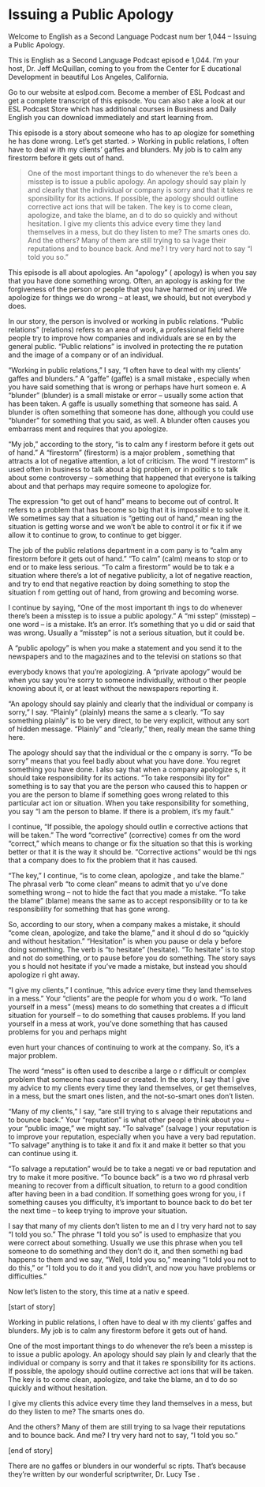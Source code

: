 # Issuing a Public Apology

Welcome to English as a Second Language Podcast num ber 1,044 – Issuing a Public Apology.

This is English as a Second Language Podcast episod e 1,044. I’m your host, Dr. Jeff McQuillan, coming to you from the Center for E ducational Development in beautiful Los Angeles, California.

Go to our website at eslpod.com. Become a member of  ESL Podcast and get a complete transcript of this episode. You can also t ake a look at our ESL Podcast Store which has additional courses in Business and Daily English you can download immediately and start learning from.

This episode is a story about someone who has to ap ologize for something he has done wrong. Let’s get started. > Working in public relations, I often have to deal w ith my clients’ gaffes and blunders. My job is to calm any firestorm before it  gets out of hand.
> One of the most important things to do whenever the re’s been a misstep is to issue a public apology. An apology should say plain ly and clearly that the individual or company is sorry and that it takes re sponsibility for its actions. If possible, the apology should outline corrective act ions that will be taken. The key is to come clean, apologize, and take the blame, an d to do so quickly and without hesitation.
> I give my clients this advice every time they land themselves in a mess, but do they listen to me? The smarts ones do.
> And the others? Many of them are still trying to sa lvage their reputations and to bounce back. And me? I try very hard not to say “I told you so.”

This episode is all about apologies. An “apology” ( apology) is when you say that you have done something wrong. Often, an apology is  asking for the forgiveness of the person or people that you have harmed or inj ured. We apologize for things we do wrong – at least, we should, but not everybod y does.

In our story, the person is involved or working in public relations. “Public relations” (relations) refers to an area of work, a  professional field where people try to improve how companies and individuals are se en by the general public. “Public relations” is involved in protecting the re putation and the image of a company or of an individual.

“Working in public relations,” I say, “I often have  to deal with my clients’ gaffes and blunders.” A “gaffe” (gaffe) is a small mistake , especially when you have said something that is wrong or perhaps have hurt someon e. A “blunder” (blunder) is a small mistake or error – usually some action that  has been taken. A gaffe is usually something that someone has said. A blunder is often something that someone has done, although you could use “blunder” for something that you said, as well. A blunder often causes you embarrass ment and requires that you apologize.

“My job,” according to the story, “is to calm any f irestorm before it gets out of hand.” A “firestorm” (firestorm) is a major problem , something that attracts a lot of negative attention, a lot of criticism. The word “f irestorm” is used often in business to talk about a big problem, or in politic s to talk about some controversy – something that happened that everyone is talking about and that perhaps may require someone to apologize for.

The expression “to get out of hand” means to become  out of control. It refers to a problem that has become so big that it is impossibl e to solve it. We sometimes say that a situation is “getting out of hand,” mean ing the situation is getting worse and we won’t be able to control it or fix it if we allow it to continue to grow, to continue to get bigger.

The job of the public relations department in a com pany is to “calm any firestorm before it gets out of hand.” “To calm” (calm) means  to stop or to end or to make less serious. “To calm a firestorm” would be to tak e a situation where there’s a lot of negative publicity, a lot of negative reaction, and try to end that negative reaction by doing something to stop the situation f rom getting out of hand, from growing and becoming worse.

I continue by saying, “One of the most important th ings to do whenever there’s been a misstep is to issue a public apology.” A “mi sstep” (misstep) – one word – is a mistake. It’s an error. It’s something that yo u did or said that was wrong. Usually a “misstep” is not a serious situation, but  it could be.

A “public apology” is when you make a statement and  you send it to the newspapers and to the magazines and to the televisi on stations so that

everybody knows that you’re apologizing. A “private  apology” would be when you say you’re sorry to someone individually, without o ther people knowing about it, or at least without the newspapers reporting it.

“An apology should say plainly and clearly that the  individual or company is sorry,” I say. “Plainly” (plainly) means the same a s clearly. “To say something plainly” is to be very direct, to be very explicit,  without any sort of hidden message. “Plainly” and “clearly,” then, really mean  the same thing here.

The apology should say that the individual or the c ompany is sorry. “To be sorry” means that you feel badly about what you have done.  You regret something you have done. I also say that when a company apologize s, it should take responsibility for its actions. “To take responsibi lity for” something is to say that you are the person who caused this to happen or you  are the person to blame if something goes wrong related to this particular act ion or situation. When you take responsibility for something, you say “I am the person to blame. If there is a problem, it’s my fault.”

I continue, “If possible, the apology should outlin e corrective actions that will be taken.” The word “corrective” (corrective) comes fr om the word “correct,” which means to change or fix the situation so that this is working better or that it is the way it should be. “Corrective actions” would be thi ngs that a company does to fix the problem that it has caused.

“The key,” I continue, “is to come clean, apologize , and take the blame.” The phrasal verb “to come clean” means to admit that yo u’ve done something wrong – not to hide the fact that you made a mistake. “To  take the blame” (blame) means the same as to accept responsibility or to ta ke responsibility for something that has gone wrong.

So, according to our story, when a company makes a mistake, it should “come clean, apologize, and take the blame,” and it shoul d do so “quickly and without hesitation.” “Hesitation” is when you pause or dela y before doing something. The verb is “to hesitate” (hesitate). “To hesitate” is to stop and not do something, or to pause before you do something. The story says you s hould not hesitate if you’ve made a mistake, but instead you should apologize ri ght away.

“I give my clients,” I continue, “this advice every  time they land themselves in a mess.” Your “clients” are the people for whom you d o work. “To land yourself in a mess” (mess) means to do something that creates a d ifficult situation for yourself – to do something that causes problems. If you land  yourself in a mess at work, you’ve done something that has caused problems for you and perhaps might

even hurt your chances of continuing to work at the  company. So, it’s a major problem.

The word “mess” is often used to describe a large o r difficult or complex problem that someone has caused or created. In the story, I  say that I give my advice to my clients every time they land themselves, or get themselves, in a mess, but the smart ones listen, and the not-so-smart ones don’t listen.

“Many of my clients,” I say, “are still trying to s alvage their reputations and to bounce back.” Your “reputation” is what other peopl e think about you – your “public image,” we might say. “To salvage” (salvage ) your reputation is to improve your reputation, especially when you have a  very bad reputation. “To salvage” anything is to take it and fix it and make  it better so that you can continue using it.

“To salvage a reputation” would be to take a negati ve or bad reputation and try to make it more positive. “To bounce back” is a two wo rd phrasal verb meaning to recover from a difficult situation, to return to a good condition after having been in a bad condition. If something goes wrong for you, i f something causes you difficulty, it’s important to bounce back to do bet ter the next time – to keep trying to improve your situation.

I say that many of my clients don’t listen to me an d I try very hard not to say “I told you so.” The phrase “I told you so” is used to  emphasize that you were correct about something. Usually we use this phrase  when you tell someone to do something and they don’t do it, and then somethi ng bad happens to them and we say, “Well, I told you so,” meaning “I told you not to do this,” or “I told you to do it and you didn’t, and now you have problems or difficulties.”

Now let’s listen to the story, this time at a nativ e speed.

[start of story]

Working in public relations, I often have to deal w ith my clients’ gaffes and blunders. My job is to calm any firestorm before it  gets out of hand.

One of the most important things to do whenever the re’s been a misstep is to issue a public apology. An apology should say plain ly and clearly that the individual or company is sorry and that it takes re sponsibility for its actions. If possible, the apology should outline corrective act ions that will be taken. The key is to come clean, apologize, and take the blame, an d to do so quickly and without hesitation.

 I give my clients this advice every time they land themselves in a mess, but do they listen to me? The smarts ones do.

And the others? Many of them are still trying to sa lvage their reputations and to bounce back. And me? I try very hard not to say, “I  told you so.”

[end of story]

There are no gaffes or blunders in our wonderful sc ripts. That’s because they’re written by our wonderful scriptwriter, Dr. Lucy Tse .



